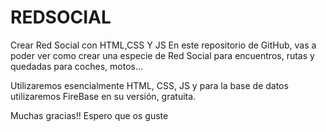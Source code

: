 # REDSOCIAL
Crear Red Social con HTML,CSS Y JS
En este repositorio de GitHub, vas a poder ver como crear una especie de Red Social
para encuentros, rutas y quedadas para coches, motos...

Utilizaremos esencialmente HTML, CSS, JS y para la base de datos utilizaremos FireBase
en su versión, gratuita.

Muchas gracias!!
Espero que os guste
